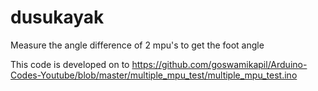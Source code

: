 # dusukayak
Measure the angle difference of 2 mpu's to get the foot angle

This code is developed on to https://github.com/goswamikapil/Arduino-Codes-Youtube/blob/master/multiple_mpu_test/multiple_mpu_test.ino
